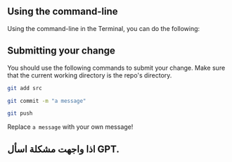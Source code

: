 ## Using the command-line

Using the command-line in the Terminal, you can do the following: 


## Submitting your change
You should use the following commands to submit your change. Make sure that the current working directory is the repo's directory. 

```bash
git add src

git commit -m "a message"

git push
```
Replace `a message` with your own message!

## اذا واجهت مشكلة اسأل GPT.
